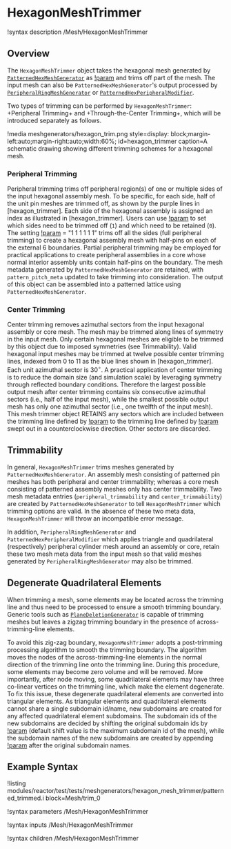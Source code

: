 # HexagonMeshTrimmer

!syntax description /Mesh/HexagonMeshTrimmer

## Overview

The `HexagonMeshTrimmer` object takes the hexagonal mesh generated by [`PatternedHexMeshGenerator`](/PatternedHexMeshGenerator.md) as [!param](/Mesh/HexagonMeshTrimmer/input) and trims off part of the mesh. The input mesh can also be `PatternedHexMeshGenerator`'s output processed by [`PeripheralRingMeshGenerator`](/PeripheralRingMeshGenerator.md) or [`PatternedHexPeripheralModifier`](/PatternedHexPeripheralModifier.md).

Two types of trimming can be performed by `HexagonMeshTrimmer`: +Peripheral Trimming+ and +Through-the-Center Trimming+, which will be introduced separately as follows.

!media meshgenerators/hexagon_trim.png
      style=display: block;margin-left:auto;margin-right:auto;width:60%;
      id=hexagon_trimmer
      caption=A schematic drawing showing different trimming schemes for a hexagonal mesh.

### Peripheral Trimming

Peripheral trimming trims off peripheral region(s) of one or multiple sides of the input hexagonal assembly mesh. To be specific, for each side, half of the unit pin meshes are trimmed off, as shown by the purple lines in [hexagon_trimmer]. Each side of the hexagonal assembly is assigned an index as illustrated in [hexagon_trimmer]. Users can use [!param](/Mesh/HexagonMeshTrimmer/trim_peripheral_region) to set which sides need to be trimmed off (`1`) and which need to be retained (`0`). The setting [!param](/Mesh/HexagonMeshTrimmer/trim_peripheral_region) = "1 1 1 1 1 1"  trims off all the sides (full peripheral trimming) to create a hexagonal assembly mesh with half-pins on each of the external 6 boundaries. Partial peripheral trimming may be employed for practical applications to create peripheral assemblies in a core whose normal interior assembly units contain half-pins on the boundary. The mesh metadata generated by `PatternedHexMeshGenerator` are retained, with `pattern_pitch_meta` updated to take trimming into consideration. The output of this object can be assembled into a patterned lattice using  `PatternedHexMeshGenerator`.

### Center Trimming

Center trimming removes azimuthal sectors from the input hexagonal assembly or core mesh. The mesh may be trimmed along lines of symmetry in the input mesh. Only certain hexagonal meshes are eligible to be trimmed by this object due to imposed symmetries (see Trimmability). Valid hexagonal input meshes may be trimmed at twelve possible center trimming lines, indexed from 0 to 11 as the blue lines shown in [hexagon_trimmer]. Each unit azimuthal sector is 30$^{\circ}$. A practical application of center trimming is to reduce the domain size (and simulation scale) by leveraging symmetry through reflected boundary conditions. Therefore the largest possible output mesh after center trimming contains six consecutive azimuthal sectors (i.e., half of the input mesh), while the smallest possible output mesh has only one azimuthal sector (i.e., one twelfth of the input mesh). This mesh trimmer object RETAINS any sectors which are included between the trimming line defined by [!param](/Mesh/HexagonMeshTrimmer/center_trim_starting_index) to the trimming line defined by [!param](/Mesh/HexagonMeshTrimmer/center_trim_ending_index) swept out in a counterclockwise direction. Other sectors are discarded.

## Trimmability

In general, `HexagonMeshTrimmer` trims meshes generated by `PatternedHexMeshGenerator`. An assembly mesh consisting of patterned pin meshes has both peripheral and center trimmability; whereas a core mesh consisting of patterned assembly meshes only has center trimmability.  Two mesh metadata entries (`peripheral_trimmability` and `center_trimmability`) are created by `PatternedHexMeshGenerator` to tell `HexagonMeshTrimmer` which trimming options are valid. In the absence of these two meta data, `HexagonMeshTrimmer` will throw an incompatible error message.

In addition, `PeripheralRingMeshGenerator` and `PatternedHexPeripheralModifier` which applies triangle and quadrilateral (respectively) peripheral cylinder mesh around an assembly or core, retain these two mesh meta data from the input mesh so that valid meshes generated by `PeripheralRingMeshGenerator` may also be trimmed.

## Degenerate Quadrilateral Elements

When trimming a mesh, some elements may be located across the trimming line and thus need to be processed to ensure a smooth trimming boundary. Generic tools such as [`PlaneDeletionGenerator`](/PlaneDeletionGenerator.md) is capable of trimming meshes but leaves a zigzag trimming boundary in the presence of across-trimming-line elements.

To avoid this zig-zag boundary, `HexagonMeshTrimmer` adopts a post-trimming processing algorithm to smooth the trimming boundary. The algorithm moves the nodes of the across-trimming-line elements in the normal direction of the trimming line onto the trimming line. During this procedure, some elements may become zero volume and will be removed. More importantly, after node moving, some quadrilateral elements may have three co-linear vertices on the trimming line, which make the element degenerate. To fix this issue, these degenerate quadrilateral elements are converted into triangular elements. As triangular elements and quadrilateral elements cannot share a single subdomain id/name, new subdomains are created for any affected quadrilateral element subdomains. The subdomain ids of the new subdomains are decided by shifting the original subdomain ids by [!param](/Mesh/HexagonMeshTrimmer/tri_elem_subdomain_shift) (default shift value is the maximum subdomain id of the mesh), while the subdomain names of the new subdomains are created by appending [!param](/Mesh/HexagonMeshTrimmer/tri_elem_subdomain_name_suffix) after the original subdomain names.

## Example Syntax

!listing modules/reactor/test/tests/meshgenerators/hexagon_mesh_trimmer/patterned_trimmed.i block=Mesh/trim_0

!syntax parameters /Mesh/HexagonMeshTrimmer

!syntax inputs /Mesh/HexagonMeshTrimmer

!syntax children /Mesh/HexagonMeshTrimmer
